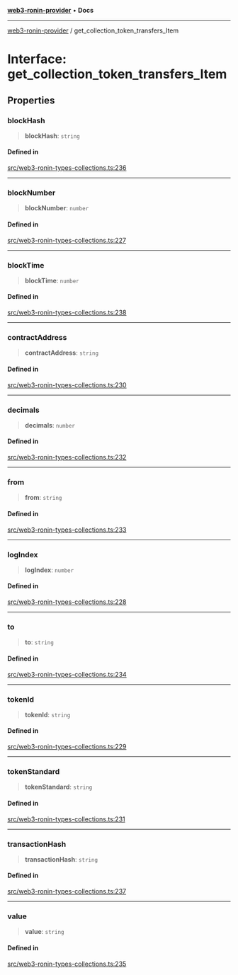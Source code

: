 [**web3-ronin-provider**](../README.md) • **Docs**

***

[web3-ronin-provider](../globals.md) / get\_collection\_token\_transfers\_Item

# Interface: get\_collection\_token\_transfers\_Item

## Properties

### blockHash

> **blockHash**: `string`

#### Defined in

[src/web3-ronin-types-collections.ts:236](https://github.com/chuacw/web3-ronin-provider/blob/4a0b7e0e7b62260bac28b4a11f9e6d6a49bfdfb2/src/web3-ronin-types-collections.ts#L236)

***

### blockNumber

> **blockNumber**: `number`

#### Defined in

[src/web3-ronin-types-collections.ts:227](https://github.com/chuacw/web3-ronin-provider/blob/4a0b7e0e7b62260bac28b4a11f9e6d6a49bfdfb2/src/web3-ronin-types-collections.ts#L227)

***

### blockTime

> **blockTime**: `number`

#### Defined in

[src/web3-ronin-types-collections.ts:238](https://github.com/chuacw/web3-ronin-provider/blob/4a0b7e0e7b62260bac28b4a11f9e6d6a49bfdfb2/src/web3-ronin-types-collections.ts#L238)

***

### contractAddress

> **contractAddress**: `string`

#### Defined in

[src/web3-ronin-types-collections.ts:230](https://github.com/chuacw/web3-ronin-provider/blob/4a0b7e0e7b62260bac28b4a11f9e6d6a49bfdfb2/src/web3-ronin-types-collections.ts#L230)

***

### decimals

> **decimals**: `number`

#### Defined in

[src/web3-ronin-types-collections.ts:232](https://github.com/chuacw/web3-ronin-provider/blob/4a0b7e0e7b62260bac28b4a11f9e6d6a49bfdfb2/src/web3-ronin-types-collections.ts#L232)

***

### from

> **from**: `string`

#### Defined in

[src/web3-ronin-types-collections.ts:233](https://github.com/chuacw/web3-ronin-provider/blob/4a0b7e0e7b62260bac28b4a11f9e6d6a49bfdfb2/src/web3-ronin-types-collections.ts#L233)

***

### logIndex

> **logIndex**: `number`

#### Defined in

[src/web3-ronin-types-collections.ts:228](https://github.com/chuacw/web3-ronin-provider/blob/4a0b7e0e7b62260bac28b4a11f9e6d6a49bfdfb2/src/web3-ronin-types-collections.ts#L228)

***

### to

> **to**: `string`

#### Defined in

[src/web3-ronin-types-collections.ts:234](https://github.com/chuacw/web3-ronin-provider/blob/4a0b7e0e7b62260bac28b4a11f9e6d6a49bfdfb2/src/web3-ronin-types-collections.ts#L234)

***

### tokenId

> **tokenId**: `string`

#### Defined in

[src/web3-ronin-types-collections.ts:229](https://github.com/chuacw/web3-ronin-provider/blob/4a0b7e0e7b62260bac28b4a11f9e6d6a49bfdfb2/src/web3-ronin-types-collections.ts#L229)

***

### tokenStandard

> **tokenStandard**: `string`

#### Defined in

[src/web3-ronin-types-collections.ts:231](https://github.com/chuacw/web3-ronin-provider/blob/4a0b7e0e7b62260bac28b4a11f9e6d6a49bfdfb2/src/web3-ronin-types-collections.ts#L231)

***

### transactionHash

> **transactionHash**: `string`

#### Defined in

[src/web3-ronin-types-collections.ts:237](https://github.com/chuacw/web3-ronin-provider/blob/4a0b7e0e7b62260bac28b4a11f9e6d6a49bfdfb2/src/web3-ronin-types-collections.ts#L237)

***

### value

> **value**: `string`

#### Defined in

[src/web3-ronin-types-collections.ts:235](https://github.com/chuacw/web3-ronin-provider/blob/4a0b7e0e7b62260bac28b4a11f9e6d6a49bfdfb2/src/web3-ronin-types-collections.ts#L235)
